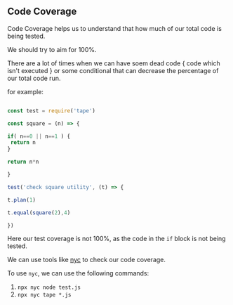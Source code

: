 ## Code Coverage

Code Coverage helps us to understand that how much of our total code is being tested.

We should try to aim for 100%.

There are a lot of times when we can have soem dead code { code which isn't executed } or some conditional that can decrease the percentage of our total code run.

for example:

```javascript

const test = require('tape')

const square = (n) => {

if( n==0 || n==1 ) {
 return n
}

return n*n

}

test('check square utility', (t) => {

t.plan(1)

t.equal(square(2),4)

})

```

Here our test coverage is not 100%, as the code in the `if` block is not being tested.

We can use tools like [nyc](https://github.com/istanbuljs/nyc) to check our code coverage.

To use `nyc`, we can use the following commands:

1. `npx nyc node test.js`
2. `npx nyc tape *.js`
